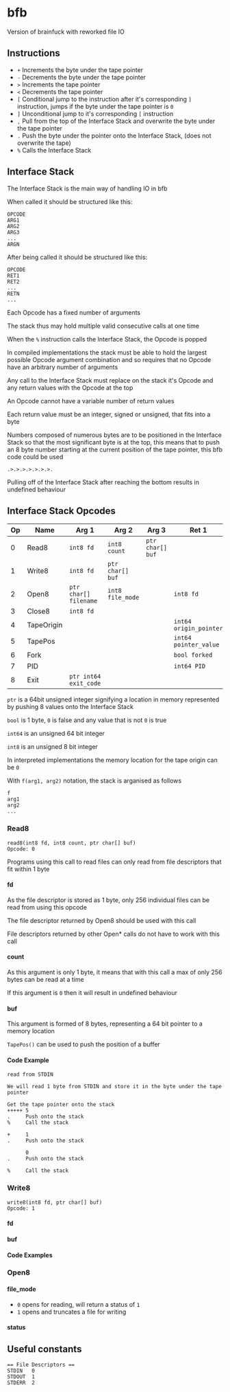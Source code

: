 # bfb
Version of brainfuck with reworked file IO

## Instructions
- `+` Increments the byte under the tape pointer
- `-` Decrements the byte under the tape pointer
- `>` Increments the tape pointer
- `<` Decrements the tape pointer
- `[` Conditional jump to the instruction after it's corresponding `]` instruction, jumps if the byte under the tape pointer is `0`
- `]` Unconditional jump to it's corresponding `[` instruction
- `,` Pull from the top of the Interface Stack and overwrite the byte under the tape pointer
- `.` Push the byte under the pointer onto the Interface Stack, (does not overwrite the tape)
- `%` Calls the Interface Stack

## Interface Stack
The Interface Stack is the main way of handling IO in bfb

When called it should be structured like this:

```
OPCODE
ARG1
ARG2
ARG3
...
ARGN
```

After being called it should be structured like this:

```
OPCODE
RET1
RET2
...
RETN
...
```

Each Opcode has a fixed number of arguments

The stack thus may hold multiple valid consecutive calls at one time

When the `%` instruction calls the Interface Stack, the Opcode is popped

In compiled implementations the stack must be able to hold the largest possible Opcode argument combination and so requires that no Opcode have an arbitrary number of arguments

Any call to the Interface Stack must replace on the stack it's Opcode and any return values with the Opcode at the top

An Opcode cannot have a variable number of return values

Each return value must be an integer, signed or unsigned, that fits into a byte

Numbers composed of numerous bytes are to be positioned in the Interface Stack so that the most significant byte is at the top, this means that to push an 8 byte number starting at the current position of the tape pointer, this bfb code could be used
```bf
.>.>.>.>.>.>.>.
```

Pulling off of the Interface Stack after reaching the bottom results in undefined behaviour

## Interface Stack Opcodes

| Op| Name          | Arg 1                 | Arg 2             | Arg 3                   | Ret 1 |
| - | ------------- | --------------------- | ----------------- | ----------------------- | ----- |
| 0 | Read8         | `int8 fd`             | `int8 count`      | `ptr char[] buf`        |
| 1 | Write8        | `int8 fd`             | `ptr char[] buf`  |                         |
| 2 | Open8         | `ptr char[] filename` | `int8 file_mode`  |                         | `int8 fd`
| 3 | Close8        | `int8 fd`             |                   |                         |
| 4 | TapeOrigin    |                       |                   |                         | `int64 origin_pointer`
| 5 | TapePos       |                       |                   |                         | `int64 pointer_value`
| 6 | Fork          |                       |                   |                         | `bool forked`
| 7 | PID           |                       |                   |                         | `int64 PID`
| 8 | Exit          | `ptr int64 exit_code` |                   |                         |

`ptr` is a 64bit unsigned integer signifying a location in memory represented by pushing 8 values onto the Interface Stack

`bool` is 1 byte, `0` is false and any value that is not `0` is true

`int64` is an unsigned 64 bit integer

`int8` is an unsigned 8 bit integer

In interpreted implementations the memory location for the tape origin can be `0`

With `f(arg1, arg2)` notation, the stack is arganised as follows
```
f
arg1
arg2
...
```

### Read8
```
read8(int8 fd, int8 count, ptr char[] buf)
Opcode: 0
```

Programs using this call to read files can only read from file descriptors that fit within 1 byte

#### fd
As the file descriptor is stored as 1 byte, only 256 individual files can be read from using this opcode

The file descriptor returned by Open8 should be used with this call

File descriptors returned by other Open* calls do not have to work with this call

#### count
As this argument is only 1 byte, it means that with this call a max of only 256 bytes can be read at a time

If this argument is `0` then it will result in undefined behaviour

#### buf
This argument is formed of 8 bytes, representing a 64 bit pointer to a memory location

`TapePos()` can be used to push the position of a buffer

#### Code Example
```bf
read from STDIN

We will read 1 byte from STDIN and store it in the byte under the tape pointer

Get the tape pointer onto the stack
+++++ 5
.     Push onto the stack
%     Call the stack

+     1
.     Push onto the stack

      0
.     Push onto the stack

%     Call the stack
```

### Write8
```
write8(int8 fd, ptr char[] buf)
Opcode: 1
```

#### fd


#### buf

#### Code Examples

### Open8
#### file_mode

- `0` opens for reading, will return a status of `1`
- `1` opens and truncates a file for writing

#### status

## Useful constants
```
== File Descriptors ==
STDIN   0
STDOUT  1
STDERR  2
```
